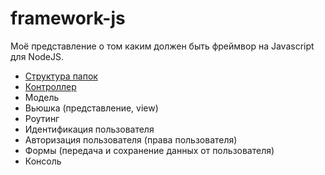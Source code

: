 framework-js
============

Моё представление о том каким должен быть фреймвор на Javascript для NodeJS.

- [Структура папок](doc/folder-structure.md)
- [Контроллер](doc/controller.md)
- Модель
- Вьюшка (представление, view)
- Роутинг
- Идентификация пользователя
- Авторизация пользователя (права пользователя)
- Формы (передача и сохранение данных от пользователя)
- Консоль
